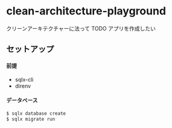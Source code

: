# clean-architecture-playground

クリーンアーキテクチャーに法って TODO アプリを作成したい

## セットアップ

#### 前提

- sqlx-cli
- direnv

#### データベース

```bash
$ sqlx database create
$ sqlx migrate run
```

